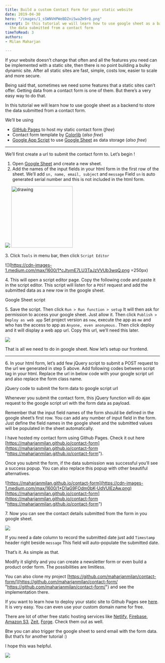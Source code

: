 ```yaml
---
title: Build a custom Contact Form for your static website
date: 2019-04-30
hero: "/images/1_sSWNVHPWeBDZni5waZm9rQ.png"
excerpt: In this tutorial we will learn how to use google sheet as a backend to store
  the data submitted from a contact form
timeToRead: 3
authors:
- Milan Maharjan

---
```

If your website doesn’t change that often and all the features you need can be implemented with a static site, then there is no point building a bulky dynamic site. After all static sites are fast, simple, costs low, easier to scale and more secure.

Being said that, sometimes we need some features that a static sites can’t offer. Getting data from a contact form is one of them. But there’s a very easy way to do that.

In this tutorial we will learn how to use google sheet as a backend to store the data submitted from a contact form.

We’ll be using

* [GitHub Pages](https://pages.github.com) to host my static contact form (_free_)
* Contact form template by [Colorlib](https://colorlib.com/download/160/) (_also free_)
* [Google App Script](https://developers.google.com/apps-script/guides/sheets) to use [Google Sheet](https://docs.google.com/spreadsheets) as data storage (_also free_)

***

We’ll first create a url to submit the contact form to. Let’s begin !

1. Open [Google Sheet](https://docs.google.com/spreadsheets) and create a new sheet.
2. Add the names of the input fields in your html form in the first row of the sheet. We’ll add `sn, name, email, subject` and `message` Field `sn` is auto generated serial number and this is not included in the html form.

![](https://cdn-images-1.medium.com/max/1600/1*891xJWYtiC2d6-16w7_NHg.png)
<img src="https://cdn-images-1.medium.com/max/1600/1*891xJWYtiC2d6-16w7_NHg.png" alt="drawing" width="200"/>

3\. Click `Tools` in menu bar, then click `Script Editor`

![](https://cdn-images-1.medium.com/max/1600/1*cJtymE7LU3TaJzVVUb3wqQ.png =250px)

4\. This will open a script editor page. Copy the following code and paste it in the script editor. This script will listen for a `POST` request and add the submitted data as a new row in the google sheet.

Google Sheet script

5\. Save the script. Then click `Run > Run function > setup` It will then ask for permission to access your google sheet. Just allow it. Then click `Publish > Deploy as web app` Set project version as `new`, execute the app as `me` and who has the access to app as `Anyone, even anonymous.` Then click deploy and it will display a web app url. Copy this url, we’ll need this later.

![](https://cdn-images-1.medium.com/max/1600/1*I5IGS_gfa-zCB9WO4_o0hA.png)

That is all we need to do in google sheet. Now let’s setup our frontend.

***

6\. In your html form, let’s add few jQuery script to submit a POST request to the url we generated in step 5 above. Add following codes between script tag in your html. Replace the url in below code with your google script url and also replace the form class name.

jQuery code to submit the form data to google script url

Whenever you submit the contact form, this jQuery function will do ajax request to the google script url with the form data as payload.

Remember that the input field names of the form should be defined in the google sheet’s first row. You can add any number of input field in the form. Just define the field names in the google sheet and the submitted values will be populated in the sheet automatically.

I have hosted my contact form using Github Pages. Check it out here [https://maharjanmilan.github.io/contact-form](https://maharjanmilan.github.io/contact-form "https://maharjanmilan.github.io/contact-form").

Once you submit the form, if the data submission was successful you’ll see a success popup. You can also replace this popup with other beautiful alternatives.

![https://maharjanmilan.github.io/contact-form](https://cdn-images-1.medium.com/max/1600/1*D1aG9FOdm0bK-UdVUIEzAw.png)[https://maharjanmilan.github.io/contact-form](https://maharjanmilan.github.io/contact-form "https://maharjanmilan.github.io/contact-form")

7\. Now you can see the contact details submitted from the form in you google sheet.

![](https://cdn-images-1.medium.com/max/1600/1*zRAIkWAkw2Hl6ro74_hSgA.png)

If you need a date column to record the submitted date just add `Timestamp` header right beside `message` This field will auto-populate the submitted date.

That’s it. As simple as that.

Modify it slightly and you can create a newsletter form or even build a product order form. The possibilities are limitless.

You can also clone my project [https://github.com/maharjanmilan/contact-form/](https://github.com/maharjanmilan/contact-form/ "https://github.com/maharjanmilan/contact-form/") and see the implementation there.

If you want to learn how to deploy your static site to Github Pages see [here](https://pages.github.com/). It is very easy. You can even use your custom domain name for free.

There are lot of other free static hosting services like [Netlify](https://www.netlify.com/), [Firebase](https://firebase.google.com/), [Amazon S3](https://aws.amazon.com/s3/), [Zeit](https://zeit.co/), [Forge](https://getforge.com/). Check them out as well.

Btw you can also trigger the google sheet to send email with the form data. But that’s for another tutorial :)

I hope this was helpful.

![](https://miro.medium.com/max/1400/1*sSWNVHPWeBDZni5waZm9rQ.png)